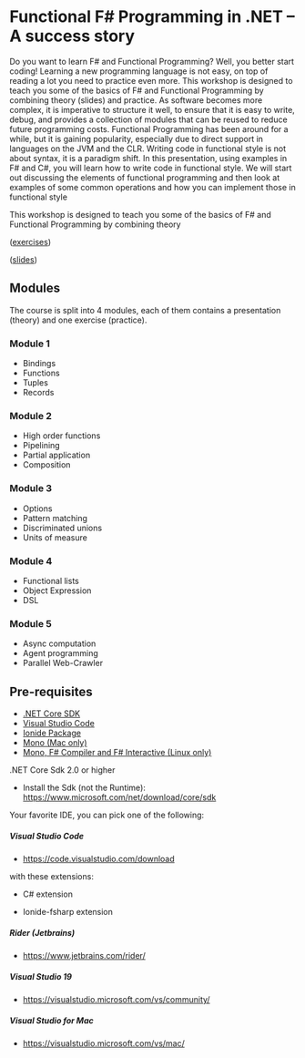 # Functional F# Programming in .NET – A success story 


Do you want to learn F# and Functional Programming? Well, you better start coding! Learning a new programming language is not easy, on top of reading a lot you need to practice even more. This workshop is designed to teach you some of the basics of F# and Functional Programming by combining theory (slides) and practice.
As software becomes more complex, it is imperative to structure it well, to ensure that it is easy to write, debug, and provides a collection of modules that can be reused to reduce future programming costs. Functional Programming has been around for a while, but it is gaining popularity, especially due to direct support in languages on the JVM and the CLR. Writing code in functional style is not about syntax, it is a paradigm shift. In this presentation, using examples in F# and C#, you will learn how to write code in functional style. We will start out discussing the elements of functional programming and then look at examples of some common operations and how you can implement those in functional style



This workshop is designed to teach you some of the basics of F# and Functional Programming by combining theory 

([exercises](https://github.com/rikace/codemash-fsharpws/raw/master/doc/FSharpWorkshop.pdf))

([slides](https://bit.ly/2txN7We))



## Modules

The course is split into 4 modules, each of them contains a presentation (theory) and one exercise (practice).

### Module 1

- Bindings
- Functions
- Tuples
- Records

### Module 2

- High order functions
- Pipelining
- Partial application
- Composition

### Module 3

- Options
- Pattern matching
- Discriminated unions
- Units of measure

### Module 4

- Functional lists
- Object Expression
- DSL

### Module 5

- Async computation
- Agent programming
- Parallel Web-Crawler


## Pre-requisites

- [.NET Core SDK](https://www.microsoft.com/net/download)
- [Visual Studio Code](https://code.visualstudio.com/)
- [Ionide Package](http://ionide.io/)
- [Mono (Mac only)](https://www.mono-project.com/download/stable/)
- [Mono, F# Compiler and F# Interactive (Linux only)](https://fsharp.org/use/linux/)




.NET Core Sdk 2.0 or higher
- Install the Sdk (not the Runtime):
https://www.microsoft.com/net/download/core/sdk


Your favorite IDE, you can pick one of the following:

##### Visual Studio Code
- https://code.visualstudio.com/download

with these extensions:

- C# extension

- Ionide-fsharp extension

##### Rider (Jetbrains)
- https://www.jetbrains.com/rider/

##### Visual Studio 19
- https://visualstudio.microsoft.com/vs/community/


##### Visual Studio for Mac
- https://visualstudio.microsoft.com/vs/mac/
